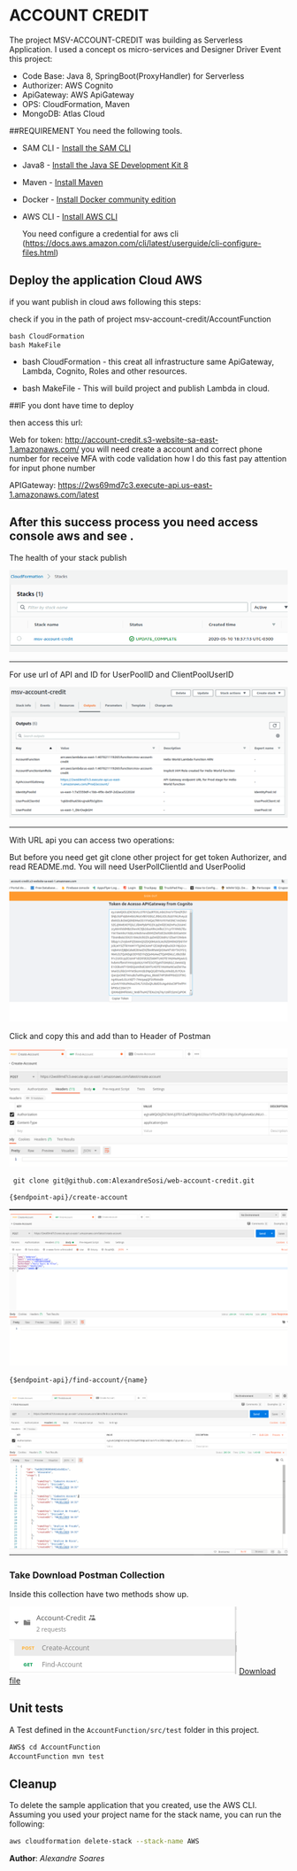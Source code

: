 # ACCOUNT CREDIT

The project MSV-ACCOUNT-CREDIT was building as Serverless Application.
I used a concept os micro-services and Designer Driver Event this project:
 * Code Base: Java 8, SpringBoot(ProxyHandler) for Serverless
 * Authorizer: AWS Cognito
 * ApiGateway: AWS ApiGateway
 * OPS: CloudFormation, Maven
 * MongoDB: Atlas Cloud

##REQUIREMENT 
You need the following tools.

* SAM CLI - [Install the SAM CLI](https://docs.aws.amazon.com/serverless-application-model/latest/developerguide/serverless-sam-cli-install.html)
* Java8 - [Install the Java SE Development Kit 8](http://www.oracle.com/technetwork/java/javase/downloads/jdk8-downloads-2133151.html)
* Maven - [Install Maven](https://maven.apache.org/install.html)
* Docker - [Install Docker community edition](https://hub.docker.com/search/?type=edition&offering=community)
* AWS CLI - [Install AWS CLI](https://docs.aws.amazon.com/cli/latest/userguide/install-linux-al2017.html)

  You need configure a credential for aws cli (https://docs.aws.amazon.com/cli/latest/userguide/cli-configure-files.html)

## Deploy the application Cloud AWS

if you want publish in cloud aws following this steps:

check if you in the path of project msv-account-credit/AccountFunction
~~~
bash CloudFormation
bash MakeFile
~~~
 * bash CloudFormation - this creat all infrastructure same ApiGateway, Lambda, Cognito, Roles and other resources.
 
 * bash MakeFile - This will build project and publish Lambda in cloud.
 
 ##IF you dont have time to  deploy
 
 then access this url:
 
 Web for token: http://account-credit.s3-website-sa-east-1.amazonaws.com/
    you will need create a account and correct phone number for receive MFA with code validation how I do this fast
    pay attention for input phone number
 
 APIGateway: https://2ws69md7c3.execute-api.us-east-1.amazonaws.com/latest
 
 
 After this success process you need access console aws and see .
--- 
 The health of your stack publish
 
 ![Screenshot](AccountFunction/docs/aws-cloudformation-1.png)

---
 For use url of API and ID for UserPoolID and ClientPoolUserID 
 
 ![Screenshot](AccountFunction/docs/aws-cloudformation-2.png)
 
 ---
 With URL api you can access two operations:
 
 But before you need get git clone other project for get token Authorizer, and read README.md. You will need UserPollClientId and UserPoolid
   
  ![Screenshot](AccountFunction/docs/web-token.png)
  
  Click and copy this and add than to Header of Postman
   
   ![Screenshot](AccountFunction/docs/postman-authorization.png)
   
 
~~~
 git clone git@github.com:AlexandreSosi/web-account-credit.git
~~~
 
 
 ~~~
 {$endpoint-api}/create-account
 ~~~

  ![Screenshot](AccountFunction/docs/postman-create-account.png)
  
 ~~~
 {$endpoint-api}/find-account/{name}
 ~~~
  ![Screenshot](AccountFunction/docs/postman-find-account.png)
  
### Take Download Postman Collection

Inside this collection have two methods show up.

  ![Screenshot](AccountFunction/docs/postman--methods.png)
[Download file](AccountFunction/docs/Account-Credit.postman_collection.json)

## Unit tests

A Test defined in the `AccountFunction/src/test` folder in this project.

```bash
AWS$ cd AccountFunction
AccountFunction mvn test
```

## Cleanup

To delete the sample application that you created, use the AWS CLI. Assuming you used your project name for the stack name, you can run the following:

```bash
aws cloudformation delete-stack --stack-name AWS
```
**Author**: _Alexandre Soares_